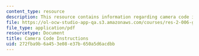 ```yaml
---
content_type: resource
description: This resource contains information regarding camera code instructions.
file: https://ol-ocw-studio-app-qa.s3.amazonaws.com/courses/res-2-006-girls-who-build-cameras-summer-2016/272fba9b6a453e08e37b650a5d6acdbb_MITRES_2_006SUM16_Cam_Code.pdf
file_type: application/pdf
resourcetype: Document
title: Camera Code Instructions
uid: 272fba9b-6a45-3e08-e37b-650a5d6acdbb
---
```

